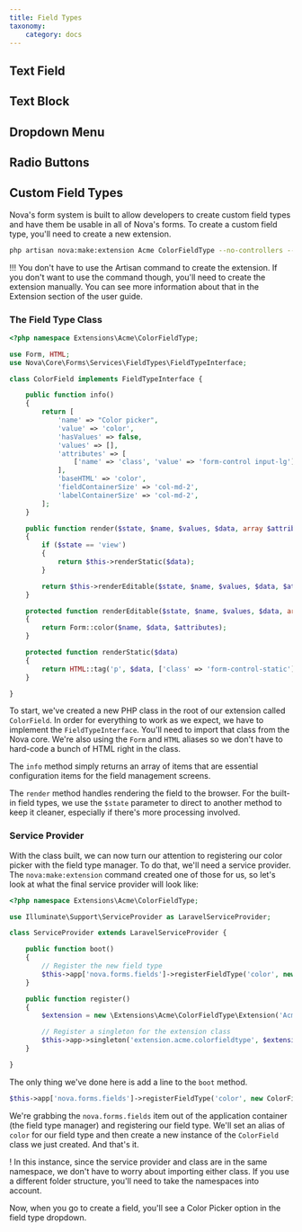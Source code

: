 ```yaml
---
title: Field Types
taxonomy:
    category: docs
---
```


## Text Field

## Text Block

## Dropdown Menu

## Radio Buttons

## Custom Field Types

Nova's form system is built to allow developers to create custom field types and have them be usable in all of Nova's forms. To create a custom field type, you'll need to create a new extension.

```bash
php artisan nova:make:extension Acme ColorFieldType --no-controllers --no-views
```

!!! You don't have to use the Artisan command to create the extension. If you don't want to use the command though, you'll need to create the extension manually. You can see more information about that in the Extension section of the user guide.

### The Field Type Class

```php
<?php namespace Extensions\Acme\ColorFieldType;

use Form, HTML;
use Nova\Core\Forms\Services\FieldTypes\FieldTypeInterface;

class ColorField implements FieldTypeInterface {

	public function info()
	{
		return [
			'name' => "Color picker",
			'value' => 'color',
			'hasValues' => false,
			'values' => [],
			'attributes' => [
				['name' => 'class', 'value' => 'form-control input-lg'],
			],
			'baseHTML' => 'color',
			'fieldContainerSize' => 'col-md-2',
			'labelContainerSize' => 'col-md-2',
		];
	}

	public function render($state, $name, $values, $data, array $attributes)
	{
		if ($state == 'view')
		{
			return $this->renderStatic($data);
		}

		return $this->renderEditable($state, $name, $values, $data, $attributes);
	}

	protected function renderEditable($state, $name, $values, $data, array $attributes)
	{
		return Form::color($name, $data, $attributes);
	}

	protected function renderStatic($data)
	{
        return HTML::tag('p', $data, ['class' => 'form-control-static']);
	}

}
```

To start, we've created a new PHP class in the root of our extension called `ColorField`. In order for everything to work as we expect, we have to implement the `FieldTypeInterface`. You'll need to import that class from the Nova core. We're also using the `Form` and `HTML` aliases so we don't have to hard-code a bunch of HTML right in the class.

The `info` method simply returns an array of items that are essential configuration items for the field management screens.

The `render` method handles rendering the field to the browser. For the built-in field types, we use the `$state` parameter to direct to another method to keep it cleaner, especially if there's more processing involved.

### Service Provider

With the class built, we can now turn our attention to registering our color picker with the field type manager. To do that, we'll need a service provider. The `nova:make:extension` command created one of those for us, so let's look at what the final service provider will look like:

```php
<?php namespace Extensions\Acme\ColorFieldType;

use Illuminate\Support\ServiceProvider as LaravelServiceProvider;

class ServiceProvider extends LaravelServiceProvider {

	public function boot()
	{
        // Register the new field type
		$this->app['nova.forms.fields']->registerFieldType('color', new ColorField);
	}

	public function register()
	{
		$extension = new \Extensions\Acme\ColorFieldType\Extension('Acme/ColorFieldType', $this->app);

		// Register a singleton for the extension class
		$this->app->singleton('extension.acme.colorfieldtype', $extension);
	}

}
```

The only thing we've done here is add a line to the `boot` method.

```php
$this->app['nova.forms.fields']->registerFieldType('color', new ColorField);
```

We're grabbing the `nova.forms.fields` item out of the application container (the field type manager) and registering our field type. We'll set an alias of `color` for our field type and then create a new instance of the `ColorField` class we just created. And that's it.

! In this instance, since the service provider and class are in the same namespace, we don't have to worry about importing either class. If you use a different folder structure, you'll need to take the namespaces into account.

Now, when you go to create a field, you'll see a Color Picker option in the field type dropdown.
